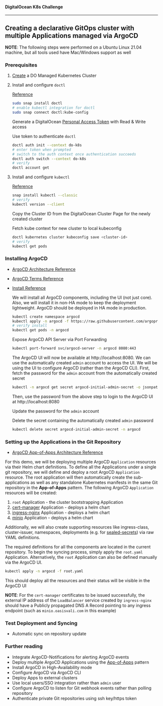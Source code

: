 #### DigitalOcean K8s Challenge
----

## Creating a declarative GitOps cluster with multiple Applications managed via ArgoCD

**NOTE**:   The following steps were performed on a Ubuntu Linux 21.04 machine, but all tools used have Mac/Windows support as well

### Prerequisites

1) [Create](https://cloud.digitalocean.com/kubernetes/clusters/new) a DO Managed Kubernetes Cluster
<pic>

2) Install and configure `doctl`

    [Reference](https://docs.digitalocean.com/reference/doctl/how-to/install/)

    ```bash
    sudo snap install doctl
    # enable kubectl integration for doctl
    sudo snap connect doctl:kube-config
    ```

    Generate a DigitalOcean [Personal Access Token](https://cloud.digitalocean.com/account/api/tokens) with Read & Write access
    <pic>

    Use token to authenticate `doctl`
    ```bash
    doctl auth init --context do-k8s
    # enter token when prompted
    # switch to the auth context once authentication succeeds
    doctl auth switch --context do-k8s
    # verify
    doctl account get
    ```

3) Install and configure `kubectl`

    [Reference](https://kubernetes.io/docs/tasks/tools/install-kubectl-linux/)

    ```bash
    snap install kubectl --classic
    # verify
    kubectl version --client
    ```
  
    Copy the Cluster ID from the DigitalOcean Cluster Page for the newly created cluster
    <pic>

    Fetch kube context for new cluster to local kubeconfig
    ```bash
    doctl kubernetes cluster kubeconfig save <cluster-id>
    # verify
    kubectl get pods
    ```
  
### Installing ArgoCD

* [ArgoCD Architecture Reference](https://argo-cd.readthedocs.io/en/stable/operator-manual/architecture)
* [ArgoCD Terms Reference](https://argo-cd.readthedocs.io/en/stable/core_concepts)
* [Install Reference](https://argo-cd.readthedocs.io/en/stable/getting_started/)
      
  We will install all ArgoCD components, including the UI (not just core). Also, we will install it in non-HA mode to keep the deployment lightweight. ArgoCD should be deployed in HA mode in production.

  ```bash
  kubectl create namespace argocd
  kubectl apply -n argocd -f https://raw.githubusercontent.com/argoproj/argo-cd/stable/manifests/install.yaml
  # verify install
  kubectl get pods -n argocd
  ```
  
  Expose ArgoCD API Server via Port Forwarding
  
  ```bash
  kubectl port-forward svc/argocd-server -n argocd 8080:443
  ```
      
  The ArgoCD UI will now be available at http://localhost:8080. We can use the automatically created `admin` account to access the UI. We will be using the UI to configure ArgoCD (rather than the ArgoCD CLI). First, fetch the password for the `admin` account from the automatically created secret
  
  ```bash
  kubectl -n argocd get secret argocd-initial-admin-secret -o jsonpath="{.data.password}" | base64 -d; echo
  ```
  
  Then, use the password from the above step to login to the ArgoCD UI at http://localhost:8080
  <pic>
  
  Update the password for the `admin` account
  <pic>
    
  Delete the secret containing the automatically created `admin` password
  
  ```bash
  kubectl delete secret argocd-initial-admin-secret -n argocd
  ```
        
### Setting up the Applications in the Git Repository

* [ArgoCD App-of-Apps Architecture Reference]()

For this demo, we will be deploying multiple ArgoCD `Application` resources via their Helm chart definitions. To define all the Applications under a single git repository, we will define and deploy a root ArgoCD `Application` resource. The root application will then automatically create the sub-applications as well as any standalone Kubernetes manifests in the same Git repository in the **App-of-Apps** pattern. The following ArgoCD `Application` resources will be created:

1) `root` Application - the cluster bootstrapping Application
1) [cert-manager](https://cert-manager.io/docs/) Application - deploys a helm chart
2) [ingress-nginx](https://kubernetes.github.io/ingress-nginx/) Application - deploys a helm chart
3) [minio]() Application - deploys a helm chart

Additionally, we will also create supporting resources like ingress-class, cluster-issuer, namespaces, deployments (e.g. for [sealed-secrets]()) via raw YAML definitions.

The required definitions for all the components are located in the current repository. To begin the syncing process, simply apply the `root.yaml` Application. Alternatively, the `root` Application can also be defined manually via the ArgoCD UI.

```bash
kubectl apply -n argocd -f root.yaml
```

This should deploy all the resources and their status will be visible in the ArgoCD UI
<pic>

**NOTE**: For the `cert-manager` certificates to be issued successfully, the external IP address of the `LoadBalancer` service created by `ingress-nginx` should have a Publicly propagated DNS A Record pointing to any ingress endpoint (such as `minio.oasisvali.com` in this example)

### 
  
### Test Deployment and Syncing

* Automatic sync on repository update
  
### Further reading
* Integrate ArgoCD-Notifications for alerting ArgoCD events
* Deploy multiple ArgoCD Applications using the [App-of-Apps](https://argo-cd.readthedocs.io/en/stable/operator-manual/cluster-bootstrapping/) pattern
* Install ArgoCD in High-Availability mode
* Configure ArgoCD via ArgoCD CLI
* Deploy Apps to external clusters
* Use local users/SSO integration rather than `admin` user
* Configure ArgoCD to listen for Git webhook events rather than polling repository
* Authenticate private Git repositories using ssh key/https token
